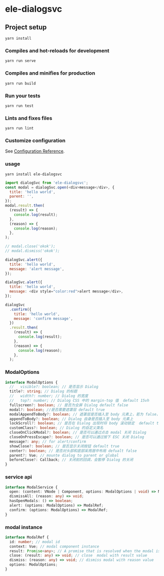 # ele-dialogsvc

## Project setup

```
yarn install
```

### Compiles and hot-reloads for development

```
yarn run serve
```

### Compiles and minifies for production

```
yarn run build
```

### Run your tests

```
yarn run test
```

### Lints and fixes files

```
yarn run lint
```

### Customize configuration

See [Configuration Reference](https://cli.vuejs.org/config/).

### usage

```
yarn install ele-dialogsvc
```

```js
import dialogSvc from 'ele-dialogsvc';
const modal = dialogSvc.open(<div>message</div>, {
  title: 'hello world',
  parent: '',
});
modal.result.then(
  (result) => {
    console.log(result);
  },
  (reason) => {
    console.log(reason);
  },
);

// modal.close('okok');
// modal.dismiss('okok');

dialogSvc.alert({
  title: 'hello world',
  message: 'alert message',
});

dialogSvc.alert({
  title: 'hello world',
  message: <div style="color:red">alert message</div>,
});

dialogSvc
  .confirm({
    title: 'hello world',
    message: 'confirm message',
  })
  .result.then(
    (result) => {
      console.log(result);
    },
    (reason) => {
      console.log(reason);
    },
  );
```

### ModalOptions

```ts
interface ModalOptions {
  //   visible?: boolean; // 是否显示 Dialog
  title?: string; // Dialog 的标题
  //   width?: number; // Dialog 的宽度
  //   top?: number; // Dialog CSS 中的 margin-top 值  default 15vh
  fullscreen?: boolean; // 是否为全屏 Dialog default false
  modal?: boolean; //是否需要遮罩层 default true
  modalAppendToBody?: boolean; // 遮罩层是否插入至 body 元素上，若为 false，则遮罩层会插入至 Dialog 的父元素上 default true
  appendToBody?: boolean; // Dialog 自身是否插入至 body 元素上
  lockScroll?: boolean; // 是否在 Dialog 出现时将 body 滚动锁定  default true
  customClass?: boolean; // Dialog 的自定义类名
  closeOnClickModal?: boolean; // 是否可以通过点击 modal 关闭 Dialog
  closeOnPressEscape?: boolean; // 是否可以通过按下 ESC 关闭 Dialog
  message?: any; // for alert/confirm
  showClose?: boolean; // 是否显示关闭按钮 default true
  center?: boolean; // 是否对头部和底部采用居中布局 defualt false
  parent?: Vue; // mounte dialog to parent or global
  beforeClose?: Callback; // 关闭前的回调，会暂停 Dialog 的关闭
}
```

### service api

```ts
interface ModalService {
  open: (content: VNode | Component, options: ModalOptions | void) => ModalRef; // vnode or {render:Function} component
  dismissAll: (reason: any) => void;
  hasOpenModals: () => boolean;
  alert: (options: ModalOptions) => ModalRef;
  confirm: (options: ModalOptions) => ModalRef;
}
```

### modal instance

```ts
interface ModalRef {
  id: number; // modal id
  context: Vue; // modal component instance
  result: Promise<any>; // A promise that is resolved when the modal is closed and rejected when the modal is dismissed
  close: (result: any) => void; // close  modal with result value
  dismiss: (reason: any) => void; // dismiss modal with reason value
  options: ModalOptions;
}
```
